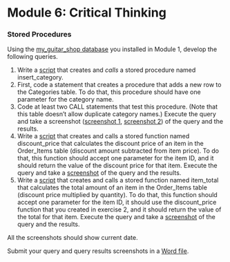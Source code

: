 # Module 6: Critical Thinking

### Stored Procedures

Using the [my_guitar_shop database](../CriticalThinking1/1-1_create_my_guitar_shop.sql) you installed in Module 1, develop the following queries.

1. Write a [script](./6-1_CREATE_PROCEDURE_insert_category.sql) that creates and *calls* a stored procedure named insert_category.
2. First, code a statement that creates a procedure that adds a new row to the Categories table. To do that, this procedure should have one  parameter for the category name.
3. Code at least two CALL statements that test this procedure. (Note  that this table doesn’t allow duplicate category names.) Execute the  query and take a screenshot ([screenshot 1](./6-2_CREATE_PROCEDURE_insert_category.png), [screenshot 2](./6-3_CREATE_PROCEDURE_insert_category.png)) of the query and the results.
4. Write a [script](./6-4_CREATE_FUNCTION_discount_price.sql) that creates and calls a stored function named  discount_price that calculates the discount price of an item in the  Order_Items table (discount amount subtracted from item price). To do  that, this function should accept one parameter for the item ID, and it  should return the value of the discount price for that item. Execute the query and take a [screenshot](./6-4_CREATE_FUNCTION_discount_price.png) of the query and the results.
5. Write a [script](./6-5_CREATE_FUNCTION_item_total.sql) that creates and calls a stored function named  item_total that calculates the total amount of an item in the  Order_Items table (discount price multiplied by quantity). To do that,  this function should accept one parameter for the item ID, it should use the discount_price function that you created in exercise 2, and it  should return the value of the total for that item. Execute the query  and take a [screenshot](./6-5_CREATE_FUNCTION_item_total.png) of the query and the results.

All the screenshots should show current date.

Submit your query and query results screenshots in a [Word file](./CT6_Stored_Functions_and_Procedures.docx).


